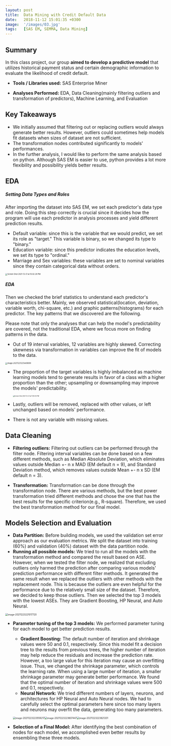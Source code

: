 ```yaml
---
layout: post
title:  Data Mining with Credit Default Data
date:   2018-11-12 15:01:35 +0300
image:  '/images/03.jpg'
tags:   [SAS EM, SEMMA, Data Mining]
---
```



## Summary

In this class project, our group **aimed to develop a predictive model** that utilizes historical payment status and certain demographic information to evaluate the likelihood of credit default.

* **Tools / Libraries used:** SAS Enterprise Miner

* **Analyses Performed:** EDA, Data Cleaning(mainly filtering outliers and transformation of predictors), Machine Learning, and Evaluation

## Key Takeaways
* We initially assumed that filtering out or replacing outliers would always generate better results. However, outliers could sometimes help models fit datasets when sizes of dataset are not sufficient.
* The transformation nodes contributed significantly to models' performances. 
* In the further analysis, I would like to perform the same analysis based on python. Although SAS EM is easier to use, python provides a lot more flexibility and possibility yields better results. 




## EDA

##### Setting Data Types and Roles

After importing the dataset into SAS EM, we set each predictor's data type and role. Doing this step correctly is crucial since it decides how the program will use each predictor in analysis processes and yield different prediction results.

* Default variable: since this is the variable that we would predict, we set its role as "target." This variable is binary, so we changed its type to "binary."
* Education variable: since this predictor indicates the education levels, we set its type to "ordinal."
* Marriage and Sex variables: these variables are set to nominal variables since they contain categorical data without orders. 

<img src="../images/2021-12-20-second/Screen Shot 2021-12-21 at 10.02.28 PM.png" alt="Screen Shot 2021-12-21 at 10.02.28 PM" style="zoom:40%;" />



##### EDA

Then we checked the brief statistics to understand each predictor's characteristics better. Mainly, we observed statistical(location, deviation, variable worth, chi-square, etc.) and graphic patterns(histograms) for each predictor. The key patterns that we discovered are the following. 

Please note that only the analyses that can help the model's predictability are covered, not the traditional EDA, where we focus more on finding patterns in the data. 

* Out of 19 interval variables, 12 variables are highly skewed. Correcting skewness via transformation in variables can improve the fit of models to the data.

<img src="../images/2021-12-20-second/image-20211221225449699.png" alt="image-20211221225449699" style="zoom:40%;" />

* The proportion of the target variables is highly imbalanced as machine learning models tend to generate results in favor of a class with a higher proportion than the other; upsampling or downsampling may improve the models' predictability. 

  <img src="../images/2021-12-20-second/Screen Shot 2021-12-21 at 11.00.43 PM.png" alt="Screen Shot 2021-12-21 at 11.00.43 PM" style="zoom:30%;" />

* Lastly, outliers will be removed, replaced with other values, or left unchanged based on models' performance.

* There is not any variable with missing values. 



## Data Cleaning

* **Filtering outliers:** Filtering out outliers can be performed through the filter node. Filtering interval variables can be done based on a few different methods, such as Median Absolute Deviation, which eliminates values outside Median +- n x MAD (EM default n = 9), and Standard Deviation method, which removes values outside Mean +- n x SD (EM default n = 3).

* **Transformation:** Transformation can be done through the transformation node. There are various methods, but the best power transformation tried different methods and chose the one that has the best results for the specific criterion(e.g., R-square). Therefore, we used the best transformation method for our final model. 



## Models Selection and Evaluation

* **Data Partition:** Before building models, we used the validation set error approach as our evaluation metrics. We split the dataset into training (60%) and validation (40%) dataset with the data partition node. 
* **Running all possible models:** We tried to run all the models with the transformation method and compared the result based on ASE. However, when we tested the filter node, we realized that excluding outliers only harmed the prediction after comparing various models' prediction performance with different filter methods. It generated the same result when we replaced the outliers with other methods with the replacement node. This is because the outliers are even helpful for the performance due to the relatively small size of the dataset. Therefore, we decided to keep those outliers. Then we selected the top 3 models with the lowest ASEs. They are Gradient Boosting, HP Neural, and Auto Neural.

<img src="../images/2021-12-20-second/image-20211223221017720.png" alt="image-20211223221017720" style="zoom:50%;" />



* **Parameter tuning of the top 3 models:** We performed parameter tuning for each model to get better prediction results.

  * **Gradient Boosting:** The default number of iteration and shrinkage values were 50 and 0.1, respectively. Since this model fit a decision tree to the results from previous trees, the higher number of iteration may help reduce the residuals and increase the prediction rate. However, a too large value for this iteration may cause an overfitting issue. Thus, we changed the shrinkage parameter, which controls the learning rate. When using a large number of iteration, a smaller shrinkage parameter may generate better performance. We found that the optimal number of iteration and shrinkage values were 500 and 0.1, respectively.
  * **Neural Network:** We tried different numbers of layers, neurons, and architectures for HP Neural and Auto Neural nodes. We had to carefully select the optimal parameters here since too many layers and neurons may overfit the data, generating too many parameters. 

  <img src="../images/2021-12-20-second/image-20211223223559217.png" alt="image-20211223223559217" style="zoom:50%;" /><img src="../images/2021-12-20-second/image-20211223223607447.png" alt="image-20211223223607447" style="zoom:50%;" /><img src="../images/2021-12-20-second/image-20211223223621201.png" alt="image-20211223223621201" style="zoom:50%;" />

  

* **Selection of a Final Model:** After identifying the best combination of nodes for each model, we accomplished even better results by ensembling these three models. 




